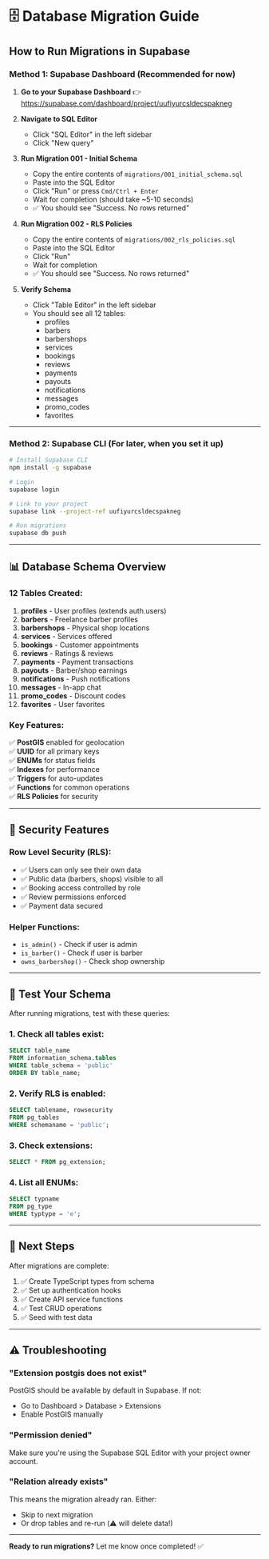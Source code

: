 # 🗄️ Database Migration Guide

## How to Run Migrations in Supabase

### Method 1: Supabase Dashboard (Recommended for now)

1. **Go to your Supabase Dashboard**
   👉 https://supabase.com/dashboard/project/uufiyurcsldecspakneg

2. **Navigate to SQL Editor**
   - Click "SQL Editor" in the left sidebar
   - Click "New query"

3. **Run Migration 001 - Initial Schema**
   - Copy the entire contents of `migrations/001_initial_schema.sql`
   - Paste into the SQL Editor
   - Click "Run" or press `Cmd/Ctrl + Enter`
   - Wait for completion (should take ~5-10 seconds)
   - ✅ You should see "Success. No rows returned"

4. **Run Migration 002 - RLS Policies**
   - Copy the entire contents of `migrations/002_rls_policies.sql`
   - Paste into the SQL Editor
   - Click "Run"
   - Wait for completion
   - ✅ You should see "Success. No rows returned"

5. **Verify Schema**
   - Click "Table Editor" in the left sidebar
   - You should see all 12 tables:
     - profiles
     - barbers
     - barbershops
     - services
     - bookings
     - reviews
     - payments
     - payouts
     - notifications
     - messages
     - promo_codes
     - favorites

---

### Method 2: Supabase CLI (For later, when you set it up)

```bash
# Install Supabase CLI
npm install -g supabase

# Login
supabase login

# Link to your project
supabase link --project-ref uufiyurcsldecspakneg

# Run migrations
supabase db push
```

---

## 📊 Database Schema Overview

### **12 Tables Created:**

1. **profiles** - User profiles (extends auth.users)
2. **barbers** - Freelance barber profiles
3. **barbershops** - Physical shop locations
4. **services** - Services offered
5. **bookings** - Customer appointments
6. **reviews** - Ratings & reviews
7. **payments** - Payment transactions
8. **payouts** - Barber/shop earnings
9. **notifications** - Push notifications
10. **messages** - In-app chat
11. **promo_codes** - Discount codes
12. **favorites** - User favorites

### **Key Features:**

✅ **PostGIS** enabled for geolocation  
✅ **UUID** for all primary keys  
✅ **ENUMs** for status fields  
✅ **Indexes** for performance  
✅ **Triggers** for auto-updates  
✅ **Functions** for common operations  
✅ **RLS Policies** for security  

---

## 🔐 Security Features

### **Row Level Security (RLS):**
- ✅ Users can only see their own data
- ✅ Public data (barbers, shops) visible to all
- ✅ Booking access controlled by role
- ✅ Review permissions enforced
- ✅ Payment data secured

### **Helper Functions:**
- `is_admin()` - Check if user is admin
- `is_barber()` - Check if user is barber
- `owns_barbershop()` - Check shop ownership

---

## 🧪 Test Your Schema

After running migrations, test with these queries:

### 1. Check all tables exist:
```sql
SELECT table_name 
FROM information_schema.tables 
WHERE table_schema = 'public' 
ORDER BY table_name;
```

### 2. Verify RLS is enabled:
```sql
SELECT tablename, rowsecurity 
FROM pg_tables 
WHERE schemaname = 'public';
```

### 3. Check extensions:
```sql
SELECT * FROM pg_extension;
```

### 4. List all ENUMs:
```sql
SELECT typname 
FROM pg_type 
WHERE typtype = 'e';
```

---

## 📝 Next Steps

After migrations are complete:

1. ✅ Create TypeScript types from schema
2. ✅ Set up authentication hooks
3. ✅ Create API service functions
4. ✅ Test CRUD operations
5. ✅ Seed with test data

---

## ⚠️ Troubleshooting

### "Extension postgis does not exist"
PostGIS should be available by default in Supabase. If not:
- Go to Dashboard > Database > Extensions
- Enable PostGIS manually

### "Permission denied"
Make sure you're using the Supabase SQL Editor with your project owner account.

### "Relation already exists"
This means the migration already ran. Either:
- Skip to next migration
- Or drop tables and re-run (⚠️ will delete data!)

---

**Ready to run migrations?** Let me know once completed! ✅
